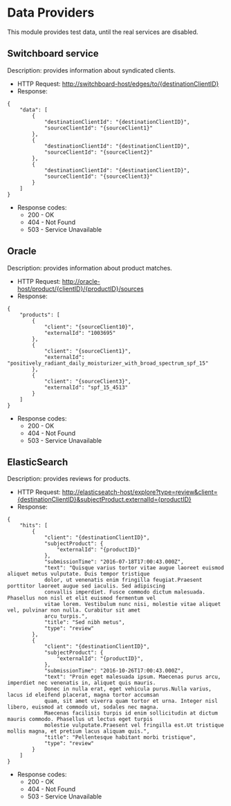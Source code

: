 # Data Providers
This module provides test data, until the real services are disabled.

## Switchboard service
  Description: provides information about syndicated clients.
  * HTTP Request: [http://switchboard-host/edges/to/{destinationClientID}](http://switchboard-host/edges/to/{destinationClientID})
  * Response:
```
{
    "data": [
        {
            "destinationClientId": "{destinationClientID}",
            "sourceClientId": "{sourceClient1}"
        },
        {
            "destinationClientId": "{destinationClientID}",
            "sourceClientId": "{sourceClient2}"
        },
        {
            "destinationClientId": "{destinationClientID}",
            "sourceClientId": "{sourceClient3}"
        }
    ]
}
```
  * Response codes:
    * 200 - OK
    * 404 - Not Found
    * 503 - Service Unavailable

## Oracle
  Description: provides information about product matches.
  * HTTP Request: [http://oracle-host/product/{clientID}/{productID}/sources](http://oracle-host/product/{clientID}/{productID}/sources)
  * Response:
```
{
    "products": [
        {
            "client": "{sourceClient10}",
            "externalId": "1003695"
        },
        {
            "client": "{sourceClient1}",
            "externalId": "positively_radiant_daily_moisturizer_with_broad_spectrum_spf_15"
        },
        {
            "client": "{sourceClient3}",
            "externalId": "spf_15_4513"
        }
    ]
}
```
  * Response codes:
    * 200 - OK
    * 404 - Not Found
    * 503 - Service Unavailable

## ElasticSearch
  Description: provides reviews for products.
  * HTTP Request: [http://elasticseatch-host/explore?type=review&client={destinationClientID}&subjectProduct.externalId={productID}](http://elasticseatch-host/explore?type=review&client={destinationClientID}&subjectProduct.externalId={productID})
  * Response:
```
{
    "hits": [
        {
            "client": "{destinationClientID}",
            "subjectProduct": {
                "externalId": "{productID}"
            },
            "submissionTime": "2016-07-18T17:00:43.000Z",
            "text": "Quisque varius tortor vitae augue laoreet euismod aliquet metus vulputate. Duis tempor tristique
            dolor, ut venenatis enim fringilla feugiat.Praesent porttitor laoreet augue sed iaculis. Sed adipiscing
            convallis imperdiet. Fusce commodo dictum malesuada. Phasellus non nisl et elit euismod fermentum vel
            vitae lorem. Vestibulum nunc nisi, molestie vitae aliquet vel, pulvinar non nulla. Curabitur sit amet
            arcu turpis.",
            "title": "Sed nibh metus",
            "type": "review"
        },
        {
            "client": "{destinationClientID}",
            "subjectProduct": {
                "externalId": "{productID}",
            },
            "submissionTime": "2016-10-26T17:00:43.000Z",
            "text": "Proin eget malesuada ipsum. Maecenas purus arcu, imperdiet nec venenatis in, aliquet quis mauris.
            Donec in nulla erat, eget vehicula purus.Nulla varius, lacus id eleifend placerat, magna tortor accumsan
            quam, sit amet viverra quam tortor et urna. Integer nisl libero, euismod at commodo ut, sodales nec magna.
            Maecenas facilisis turpis id enim sollicitudin at dictum mauris commodo. Phasellus ut lectus eget turpis
            molestie vulputate.Praesent vel fringilla est.Ut tristique mollis magna, et pretium lacus aliquam quis.",
            "title": "Pellentesque habitant morbi tristique",
            "type": "review"
        }
    ]
}
```
  * Response codes:
    * 200 - OK
    * 404 - Not Found
    * 503 - Service Unavailable
